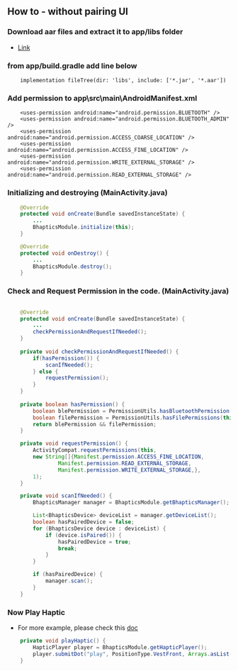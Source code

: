 ## How to - without pairing UI
### Download aar files and extract it to app/libs folder
* [Link](https://github.com/bhaptics/tact-android/releases/download/v1.10/tact-android-v1.10.zip)

### from app/build.gradle add line below
```
    implementation fileTree(dir: 'libs', include: ['*.jar', '*.aar'])
```

### Add permission to app\src\main\AndroidManifest.xml
```
    <uses-permission android:name="android.permission.BLUETOOTH" />
    <uses-permission android:name="android.permission.BLUETOOTH_ADMIN" />
    <uses-permission android:name="android.permission.ACCESS_COARSE_LOCATION" />
    <uses-permission android:name="android.permission.ACCESS_FINE_LOCATION" />
    <uses-permission android:name="android.permission.WRITE_EXTERNAL_STORAGE" />
    <uses-permission android:name="android.permission.READ_EXTERNAL_STORAGE" />
```

### Initializing and destroying (MainActivity.java)
```java
    @Override
    protected void onCreate(Bundle savedInstanceState) {
        ...
        BhapticsModule.initialize(this);
    }

    @Override
    protected void onDestroy() {
        ...
        BhapticsModule.destroy();
    }
```


### Check and Request Permission in the code. (MainActivity.java)
```java

    @Override
    protected void onCreate(Bundle savedInstanceState) {
        ...
        checkPermissionAndRequestIfNeeded();
    }
    
    private void checkPermissionAndRequestIfNeeded() {
        if(hasPermission()) {
            scanIfNeeded();
        } else {
            requestPermission();
        }
    }
    
    private boolean hasPermission() {
        boolean blePermission = PermissionUtils.hasBluetoothPermission(this);
        boolean filePermission = PermissionUtils.hasFilePermissions(this);
        return blePermission && filePermission;
    }

    private void requestPermission() {
        ActivityCompat.requestPermissions(this,
        new String[]{Manifest.permission.ACCESS_FINE_LOCATION,
                Manifest.permission.READ_EXTERNAL_STORAGE,
                Manifest.permission.WRITE_EXTERNAL_STORAGE,},
        1);
    }

    private void scanIfNeeded() {
        BhapticsManager manager = BhapticsModule.getBhapticsManager();

        List<BhapticsDevice> deviceList = manager.getDeviceList();
        boolean hasPairedDevice = false;
        for (BhapticsDevice device : deviceList) {
            if (device.isPaired()) {
                hasPairedDevice = true;
                break;
            }
        }

        if (hasPairedDevice) {
            manager.scan();
        }
    }

```


### Now Play Haptic
* For more example, please check this [doc](../docs/HapticPlayer.md)
```java
    private void playHaptic() {
        HapticPlayer player = BhapticsModule.getHapticPlayer();
        player.submitDot("play", PositionType.VestFront, Arrays.asList(new DotPoint(0, 100)), 1000);
    }
```
